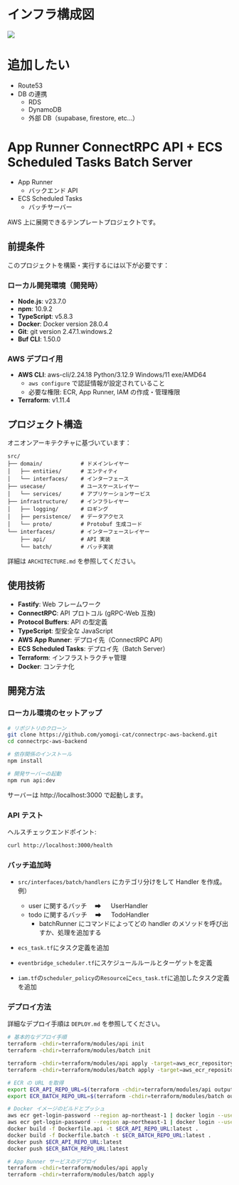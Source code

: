 # インフラ構成図

![](architecture.drawio)

# 追加したい

- Route53
- DB の連携
  - RDS
  - DynamoDB
  - 外部 DB（supabase, firestore, etc...）

# App Runner ConnectRPC API + ECS Scheduled Tasks Batch Server

- App Runner
  - バックエンド API
- ECS Scheduled Tasks
  - バッチサーバー

AWS 上に展開できるテンプレートプロジェクトです。

## 前提条件

このプロジェクトを構築・実行するには以下が必要です：

### ローカル開発環境（開発時）

- **Node.js**: v23.7.0
- **npm**: 10.9.2
- **TypeScript**: v5.8.3
- **Docker**: Docker version 28.0.4
- **Git**: git version 2.47.1.windows.2
- **Buf CLI**: 1.50.0

### AWS デプロイ用

- **AWS CLI**: aws-cli/2.24.18 Python/3.12.9 Windows/11 exe/AMD64
  - `aws configure` で認証情報が設定されていること
  - 必要な権限: ECR, App Runner, IAM の作成・管理権限
- **Terraform**: v1.11.4

## プロジェクト構造

オニオンアーキテクチャに基づいています：

```
src/
├── domain/            # ドメインレイヤー
│   ├── entities/      # エンティティ
│   └── interfaces/    # インターフェース
├── usecase/           # ユースケースレイヤー
│   └── services/      # アプリケーションサービス
├── infrastructure/    # インフラレイヤー
│   ├── logging/       # ロギング
│   ├── persistence/   # データアクセス
│   └── proto/         # Protobuf 生成コード
└── interfaces/        # インターフェースレイヤー
    ├── api/           # API 実装
    └── batch/         # バッチ実装
```

詳細は `ARCHITECTURE.md` を参照してください。

## 使用技術

- **Fastify**: Web フレームワーク
- **ConnectRPC**: API プロトコル (gRPC-Web 互換)
- **Protocol Buffers**: API の型定義
- **TypeScript**: 型安全な JavaScript
- **AWS App Runner**: デプロイ先（ConnectRPC API）
- **ECS Scheduled Tasks**: デプロイ先（Batch Server）
- **Terraform**: インフラストラクチャ管理
- **Docker**: コンテナ化

## 開発方法

### ローカル環境のセットアップ

```bash
# リポジトリのクローン
git clone https://github.com/yomogi-cat/connectrpc-aws-backend.git
cd connectrpc-aws-backend

# 依存関係のインストール
npm install

# 開発サーバーの起動
npm run api:dev
```

サーバーは http://localhost:3000 で起動します。

### API テスト

ヘルスチェックエンドポイント:

```bash
curl http://localhost:3000/health
```

### バッチ追加時

- `src/interfaces/batch/handlers` にカテゴリ分けをして Handler を作成。
  例）

  - user に関するバッチ　 ➡ 　 UserHandler
  - todo に関するバッチ　 ➡ 　 TodoHandler
    - batchRunner にコマンドによってどの handler のメソッドを呼び出すか、処理を追加する

- `ecs_task.tf`にタスク定義を追加
- `eventbridge_scheduler.tf`にスケジュールルールとターゲットを定義
- `iam.tf`の`scheduler_policy`の`Resource`に`ecs_task.tf`に追加したタスク定義を追加

### デプロイ方法

詳細なデプロイ手順は `DEPLOY.md` を参照してください。

```bash
# 基本的なデプロイ手順
terraform -chdir=terraform/modules/api init
terraform -chdir=terraform/modules/batch init

terraform -chdir=terraform/modules/api apply -target=aws_ecr_repository.api_repo
terraform -chdir=terraform/modules/batch apply -target=aws_ecr_repository.batch_repo

# ECR の URL を取得
export ECR_API_REPO_URL=$(terraform -chdir=terraform/modules/api output -raw ecr_repository_url)
export ECR_BATCH_REPO_URL=$(terraform -chdir=terraform/modules/batch output -raw ecr_repository_url)

# Docker イメージのビルドとプッシュ
aws ecr get-login-password --region ap-northeast-1 | docker login --username AWS --password-stdin $ECR_API_REPO_URL
aws ecr get-login-password --region ap-northeast-1 | docker login --username AWS --password-stdin $ECR_BATCH_REPO_URL
docker build -f Dockerfile.api -t $ECR_API_REPO_URL:latest .
docker build -f Dockerfile.batch -t $ECR_BATCH_REPO_URL:latest .
docker push $ECR_API_REPO_URL:latest
docker push $ECR_BATCH_REPO_URL:latest

# App Runner サービスのデプロイ
terraform -chdir=terraform/modules/api apply
terraform -chdir=terraform/modules/batch apply
```
